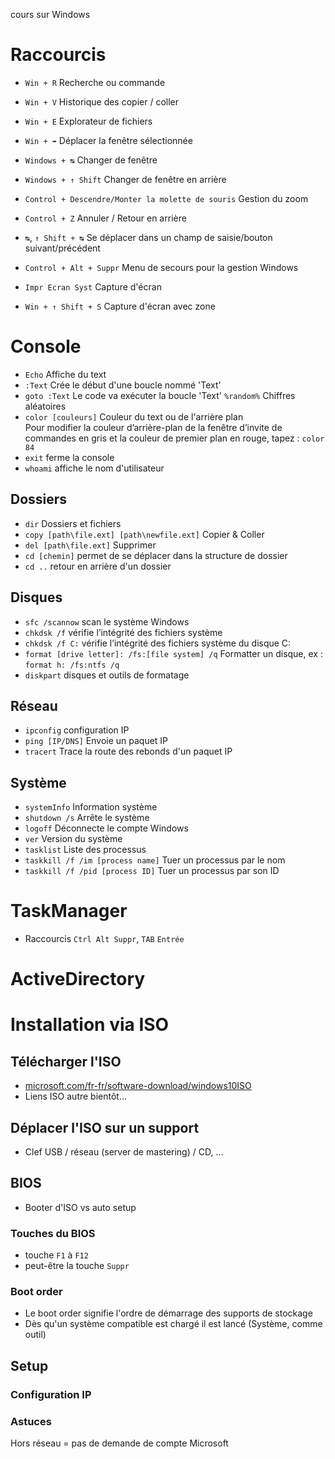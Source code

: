 cours sur Windows

# Raccourcis
- `Win + R` Recherche ou commande
- `Win + V` Historique des copier / coller
- `Win + E` Explorateur de fichiers

- `Win + ➡` Déplacer la fenêtre sélectionnée

- `Windows + ↹` Changer de fenêtre
- `Windows + ↑ Shift` Changer de fenêtre en arrière

- `Control + Descendre/Monter la molette de souris` Gestion du zoom

- `Control + Z` Annuler / Retour en arrière

- `↹`, `↑ Shift + ↹` Se déplacer dans un champ de saisie/bouton suivant/précédent
- `Control + Alt + Suppr` Menu de secours pour la gestion Windows

- `Impr Ecran Syst` Capture d'écran
- `Win + ↑ Shift + S` Capture d'écran avec zone

# Console
- `Echo` Affiche du text
- `:Text` Crée le début d'une boucle nommé 'Text'
- `goto :Text` Le code va exécuter la boucle 'Text'
`%random%` Chiffres aléatoires
- `color [couleurs]` Couleur du text ou de l'arrière plan  
Pour modifier la couleur d’arrière-plan de la fenêtre d’invite de commandes en gris et la couleur de premier plan en rouge, tapez : `color 84`
- `exit` ferme la console
- `whoami` affiche le nom d'utilisateur

## Dossiers
- `dir` Dossiers et fichiers
- `copy [path\file.ext] [path\newfile.ext]` Copier & Coller
- `del [path\file.ext]` Supprimer
- `cd [chemin]` permet de se déplacer dans la structure de dossier
- `cd ..` retour en arrière d'un dossier

## Disques
- `sfc /scannow` scan le système Windows
- `chkdsk /f` vérifie l’intégrité des fichiers système
- `chkdsk /f C:` vérifie l’intégrité des fichiers système du disque C:
- `format [drive letter]: /fs:[file system] /q` Formatter un disque, ex : `format h: /fs:ntfs /q`
- `diskpart` disques et outils de formatage

## Réseau
- `ipconfig` configuration IP
- `ping [IP/DNS]` Envoie un paquet IP
- `tracert` Trace la route des rebonds d'un paquet IP

## Système
- `systemInfo` Information système
- `shutdown /s` Arrête le système
- `logoff` Déconnecte le compte Windows
- `ver` Version du système
- `tasklist` Liste des processus
- `taskkill /f /im [process name]` Tuer un processus par le nom
- `taskkill /f /pid [process ID]` Tuer un processus par son ID

# TaskManager
- Raccourcis `Ctrl Alt Suppr`, `TAB` `Entrée`

# ActiveDirectory

# Installation via ISO
## Télécharger l'ISO
- [microsoft.com/fr-fr/software-download/windows10ISO](https://www.microsoft.com/fr-fr/software-download/windows10ISO)
- Liens ISO autre bientôt...

## Déplacer l'ISO sur un support
- Clef USB / réseau (server de mastering) / CD, ...

## BIOS
- Booter d'ISO vs auto setup
### Touches du BIOS
- touche `F1` à `F12`
- peut-être la touche `Suppr`
### Boot order
- Le boot order signifie l'ordre de démarrage des supports de stockage
- Dès qu'un système compatible est chargé il est lancé (Système, comme outil)

## Setup
### Configuration IP
### Astuces
Hors réseau = pas de demande de compte Microsoft
